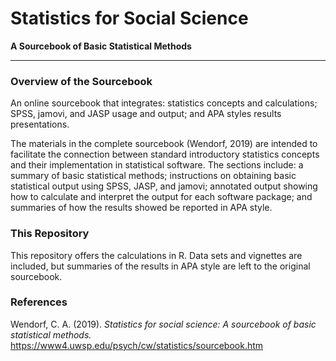 # Statistics for Social Science

**A Sourcebook of Basic Statistical Methods**

---

### Overview of the Sourcebook

An online sourcebook that integrates: statistics concepts and calculations; SPSS, jamovi, and JASP usage and output; and APA styles results presentations.

The materials in the complete sourcebook (Wendorf, 2019) are intended to facilitate the connection between standard introductory statistics concepts and their implementation in statistical software. The sections include: a summary of basic statistical methods; instructions on obtaining basic statistical output using SPSS, JASP, and jamovi; annotated output showing how to calculate and interpret the output for each software package; and summaries of how the results showed be reported in APA style.

### This Repository

This repository offers the calculations in R. Data sets and vignettes are included, but summaries of the results in APA style are left to the original sourcebook.

### References

Wendorf, C. A. (2019). _Statistics for social science: A sourcebook of basic statistical methods._ https://www4.uwsp.edu/psych/cw/statistics/sourcebook.htm
